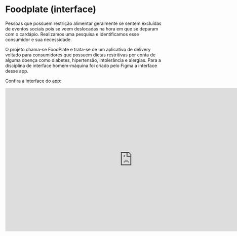 # Foodplate (interface)
Pessoas que possuem restrição alimentar geralmente se sentem excluídas de eventos sociais pois se veem deslocadas na hora em que se deparam com o cardápio. Realizamos uma pesquisa e identificamos esse consumidor e sua necessidade.

O projeto chama-se FoodPlate e trata-se de um aplicativo de delivery voltado para consumidores que possuem dietas restritivas por conta de alguma doença como diabetes, hipertensão, intolerância e alergias. Para a disciplina de interface homem-máquina foi criado pelo Figma a interface desse app.

Confira a interface do app: 
<iframe style="border: 1px solid rgba(0, 0, 0, 0.1);" width="800" height="450" src="https://www.figma.com/embed?embed_host=share&url=https%3A%2F%2Fwww.figma.com%2Fproto%2FMFJZg9FJUDPJOQj0DpXT6r%2FInFood---FoodPlate%3Fnode-id%3D201-81%26scaling%3Dscale-down%26page-id%3D0%253A1%26starting-point-node-id%3D201%253A81%26show-proto-sidebar%3D1%26mode%3Ddesign" allowfullscreen></iframe>
